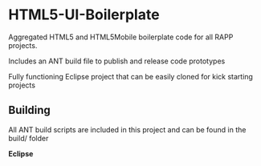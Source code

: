 HTML5-UI-Boilerplate
====================

Aggregated HTML5 and HTML5Mobile boilerplate code for all RAPP projects.  

Includes an ANT build file to publish and release code prototypes

Fully functioning Eclipse project that can be easily cloned for kick starting projects 

Building 
--------
All ANT build scripts are included in this project and can be found in the build/ folder

**Eclipse** 
